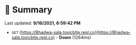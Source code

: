 # 📖 Summary
Last updated: **9/16/2021, 6:59:42 PM**

- `GET` [https://Bhadwa-sala.toxicblte.repl.co](https://Bhadwa-sala.toxicblte.repl.co) - **Down** (1264ms)
